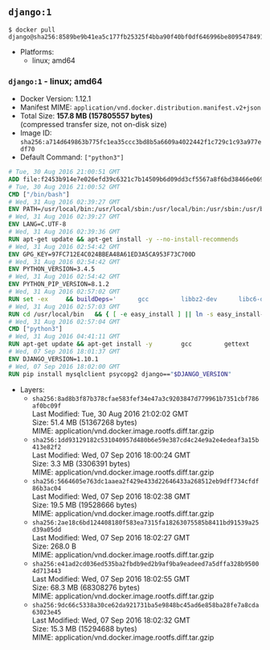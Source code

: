 ## `django:1`

```console
$ docker pull django@sha256:8589be9b41ea5c177fb25325f4bba90f40bf0df646996be8095478491099dd6a
```

-	Platforms:
	-	linux; amd64

### `django:1` - linux; amd64

-	Docker Version: 1.12.1
-	Manifest MIME: `application/vnd.docker.distribution.manifest.v2+json`
-	Total Size: **157.8 MB (157805557 bytes)**  
	(compressed transfer size, not on-disk size)
-	Image ID: `sha256:a714d649863b775fc1ea35ccc3bd8b5a6609a4022442f1c729c1c93a977edf70`
-	Default Command: `["python3"]`

```dockerfile
# Tue, 30 Aug 2016 21:00:51 GMT
ADD file:f2453b914e7e026efd39c6321c7b14509b6d09dd3cf5567a8f6bd38466e06954 in / 
# Tue, 30 Aug 2016 21:00:52 GMT
CMD ["/bin/bash"]
# Wed, 31 Aug 2016 02:39:27 GMT
ENV PATH=/usr/local/bin:/usr/local/sbin:/usr/local/bin:/usr/sbin:/usr/bin:/sbin:/bin
# Wed, 31 Aug 2016 02:39:27 GMT
ENV LANG=C.UTF-8
# Wed, 31 Aug 2016 02:39:36 GMT
RUN apt-get update && apt-get install -y --no-install-recommends 		ca-certificates 		libsqlite3-0 		libssl1.0.0 	&& rm -rf /var/lib/apt/lists/*
# Wed, 31 Aug 2016 02:54:42 GMT
ENV GPG_KEY=97FC712E4C024BBEA48A61ED3A5CA953F73C700D
# Wed, 31 Aug 2016 02:54:42 GMT
ENV PYTHON_VERSION=3.4.5
# Wed, 31 Aug 2016 02:54:42 GMT
ENV PYTHON_PIP_VERSION=8.1.2
# Wed, 31 Aug 2016 02:57:02 GMT
RUN set -ex 	&& buildDeps=' 		gcc 		libbz2-dev 		libc6-dev 		liblzma-dev 		libncurses-dev 		libreadline-dev 		libsqlite3-dev 		libssl-dev 		make 		tcl-dev 		tk-dev 		wget 		xz-utils 		zlib1g-dev 	' 	&& apt-get update && apt-get install -y $buildDeps --no-install-recommends && rm -rf /var/lib/apt/lists/* 		&& wget -O python.tar.xz "https://www.python.org/ftp/python/${PYTHON_VERSION%%[a-z]*}/Python-$PYTHON_VERSION.tar.xz" 	&& wget -O python.tar.xz.asc "https://www.python.org/ftp/python/${PYTHON_VERSION%%[a-z]*}/Python-$PYTHON_VERSION.tar.xz.asc" 	&& export GNUPGHOME="$(mktemp -d)" 	&& gpg --keyserver ha.pool.sks-keyservers.net --recv-keys "$GPG_KEY" 	&& gpg --batch --verify python.tar.xz.asc python.tar.xz 	&& rm -r "$GNUPGHOME" python.tar.xz.asc 	&& mkdir -p /usr/src/python 	&& tar -xJC /usr/src/python --strip-components=1 -f python.tar.xz 	&& rm python.tar.xz 		&& cd /usr/src/python 	&& ./configure 		--enable-loadable-sqlite-extensions 		--enable-shared 	&& make -j$(nproc) 	&& make install 	&& ldconfig 		&& if [ ! -e /usr/local/bin/pip3 ]; then : 		&& wget -O /tmp/get-pip.py 'https://bootstrap.pypa.io/get-pip.py' 		&& python3 /tmp/get-pip.py "pip==$PYTHON_PIP_VERSION" 		&& rm /tmp/get-pip.py 	; fi 	&& pip3 install --no-cache-dir --upgrade --force-reinstall "pip==$PYTHON_PIP_VERSION" 	&& [ "$(pip list |tac|tac| awk -F '[ ()]+' '$1 == "pip" { print $2; exit }')" = "$PYTHON_PIP_VERSION" ] 		&& find /usr/local -depth 		\( 			\( -type d -a -name test -o -name tests \) 			-o 			\( -type f -a -name '*.pyc' -o -name '*.pyo' \) 		\) -exec rm -rf '{}' + 	&& apt-get purge -y --auto-remove $buildDeps 	&& rm -rf /usr/src/python ~/.cache
# Wed, 31 Aug 2016 02:57:03 GMT
RUN cd /usr/local/bin 	&& { [ -e easy_install ] || ln -s easy_install-* easy_install; } 	&& ln -s idle3 idle 	&& ln -s pydoc3 pydoc 	&& ln -s python3 python 	&& ln -s python3-config python-config
# Wed, 31 Aug 2016 02:57:04 GMT
CMD ["python3"]
# Wed, 31 Aug 2016 04:41:11 GMT
RUN apt-get update && apt-get install -y 		gcc 		gettext 		mysql-client libmysqlclient-dev 		postgresql-client libpq-dev 		sqlite3 	--no-install-recommends && rm -rf /var/lib/apt/lists/*
# Wed, 07 Sep 2016 18:01:37 GMT
ENV DJANGO_VERSION=1.10.1
# Wed, 07 Sep 2016 18:02:00 GMT
RUN pip install mysqlclient psycopg2 django=="$DJANGO_VERSION"
```

-	Layers:
	-	`sha256:8ad8b3f87b378cfae583fef34e47a3c9203847d779961b7351cbf786af0bc09f`  
		Last Modified: Tue, 30 Aug 2016 21:02:02 GMT  
		Size: 51.4 MB (51367268 bytes)  
		MIME: application/vnd.docker.image.rootfs.diff.tar.gzip
	-	`sha256:1dd93129182c531040957d480b6e59e387cd4c24e9a2e4edeaf3a15b413e82f2`  
		Last Modified: Wed, 07 Sep 2016 18:00:24 GMT  
		Size: 3.3 MB (3306391 bytes)  
		MIME: application/vnd.docker.image.rootfs.diff.tar.gzip
	-	`sha256:5664605e763dc1aaea2f429e433d22646433a268512eb9dff734cfdf86b3ac04`  
		Last Modified: Wed, 07 Sep 2016 18:02:38 GMT  
		Size: 19.5 MB (19528666 bytes)  
		MIME: application/vnd.docker.image.rootfs.diff.tar.gzip
	-	`sha256:2ae18c6bd124408180f583ea7315fa18263075585b8411bd91539a25d39a05dd`  
		Last Modified: Wed, 07 Sep 2016 18:02:27 GMT  
		Size: 268.0 B  
		MIME: application/vnd.docker.image.rootfs.diff.tar.gzip
	-	`sha256:e41ad2cd036ed535ba2fbdb9ed2b9af9ba9eadeed7a5dffa328b95004d713443`  
		Last Modified: Wed, 07 Sep 2016 18:02:55 GMT  
		Size: 68.3 MB (68308276 bytes)  
		MIME: application/vnd.docker.image.rootfs.diff.tar.gzip
	-	`sha256:9dc66c5338a30ce62da921731ba5e9848bc45ad6e858ba28fe7a8cda63023e45`  
		Last Modified: Wed, 07 Sep 2016 18:02:32 GMT  
		Size: 15.3 MB (15294688 bytes)  
		MIME: application/vnd.docker.image.rootfs.diff.tar.gzip
